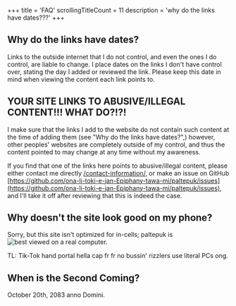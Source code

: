 +++
title               = 'FAQ'
scrollingTitleCount = 11
description         = 'why do the links have dates???'
+++

## Why do the links have dates?

Links to the outside internet that I do not control, and even the ones I do
control, are liable to change. I place dates on the links I don't have control
over, stating the day I added or reviewed the link. Please keep this date in
mind when viewing the content each link points to.

## YOUR SITE LINKS TO ABUSIVE/ILLEGAL CONTENT!!! WHAT DO?!?!

I make sure that the links I add to the website do not contain such content at
the time of adding them (see "Why do the links have dates?",) however, other
peoples' websites are completely outside of my control, and thus the content
pointed to may change at any time without my awareness.

If you find that one of the links here points to abusive/illegal content, please
either contact me directly [/contact-information/](/contact-information/), or
make an issue on GitHub
[https://github.com/ona-li-toki-e-jan-Epiphany-tawa-mi/paltepuk/issues](https://github.com/ona-li-toki-e-jan-Epiphany-tawa-mi/paltepuk/issues),
and I'll take it off after reviewing that this is indeed the case.

## Why doesn't the site look good on my phone?

Sorry, but this site isn't optimized for in-cells; paltepuk is
![best viewed on a real computer.](/web-buttons/best-viewed-on-a-real-computer.gif)

TL: Tik-Tok hand portal hella cap fr fr no bussin' rizzlers use literal PCs ong.

## When is the Second Coming?

October 20th, 2083 anno Domini.

